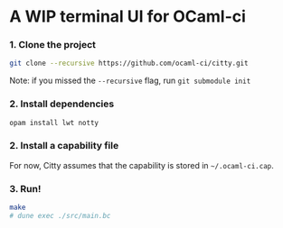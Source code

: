 # A WIP terminal UI for OCaml-ci

### 1. Clone the project 

```bash
git clone --recursive https://github.com/ocaml-ci/citty.git
```

Note: if you missed the `--recursive` flag, run `git submodule init`

### 2. Install dependencies

```bash
opam install lwt notty
```

### 2. Install a capability file

For now, Citty assumes that the capability is stored in `~/.ocaml-ci.cap`.

### 3. Run!

```bash
make
# dune exec ./src/main.bc
```
